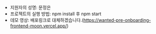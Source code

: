 
- 지원자의 성명: 문정은
- 프로젝트의 실행 방법: npm install 후 npm start
- 데모 영상: 배포링크로 대체하겠습니다.(https://wanted-pre-onboarding-frontend-moon.vercel.app/)
